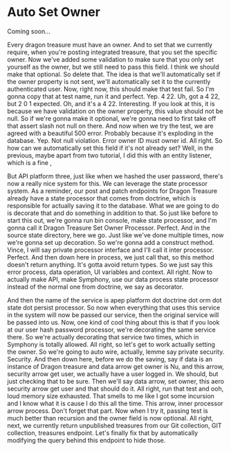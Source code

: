 # Auto Set Owner

Coming soon...

Every dragon treasure must have an owner. And to set that we currently require, when you're posting integrated treasure, that you set the specific owner. Now we've added some validation to make sure that you only set yourself as the owner, but we still need to pass this field. I think we should make that optional. So delete that. The idea is that we'll automatically set if the owner property is not sent, we'll automatically set it to the currently authenticated user. Now, right now, this should make that test fail. So I'm gonna copy that at test name, run it and perfect. Yep. 4 22. Uh, got a 4 22, but 2 0 1 expected. Oh, and it's a 4 22. Interesting. If you look at this, it is because we have validation on the owner property, this value should not be null. So if we're gonna make it optional, we're gonna need to first take off that assert slash not null on there. And now when we try the test, we are agreed with a beautiful 500 error. Probably because it's exploding in the database. Yep. Not null violation. Error owner ID must owner id. All right. So how can we automatically set this field if it's not already set? Well, in the previous, maybe apart from two tutorial, I did this with an entity listener, which is a fine <affirmative>,

But API platform three, just like when we hashed the user password, there's now a really nice system for this. We can leverage the state processor system. As a reminder, our post and patch endpoints for Dragon Treasure already have a state processor that comes from doctrine, which is responsible for actually saving it to the database. What we are going to do is decorate that and do something in addition to that. So just like before to start this out, we're gonna run bin console, make state processor, and I'm gonna call it Dragon Treasure Set Owner Processor. Perfect. And in the source state directory, here we go. Just like we've done multiple times, now we're gonna set up decoration. So we're gonna add a construct method. Vince, I will say private processor interface and I'll call it inter processor. Perfect. And then down here in process, we just call that, so this method doesn't return anything. It's gotta avoid return types. So we just say this error process, data operation, UI variables and context. All right. Now to actually make API, make Symphony, use our data process state processor instead of the normal one from doctrine, we say as decorator.

And then the name of the service is apep platform dot doctrine dot orm dot state dot persist processor. So now when everything that uses this service in the system will now be passed our service, then the original service will be passed into us. Now, one kind of cool thing about this is that if you look at our user hash password processor, we're decorating the same service there. So we're actually decorating that service two times, which in Symphony is totally allowed. All right, so let's get to work actually setting the owner. So we're going to auto wire, actually, lemme say private security. Security. And then down here, before we do the saving, say if data is an instance of Dragon treasure and data arrow get owner is Nu, and this arrow, security arrow get user, we actually have a user logged in. We should, but just checking that to be sure. Then we'll say data arrow, set owner, this aero security arrow get user and that should do it. All right, run that test and ooh, loud memory size exhausted. That smells to me like I got some incursion and I know what it is cause I do this all the time. This arrow, inner processor arrow process. Don't forget that part. Now when I try it, passing test is much better than recursion and the owner field is now optional. All right, next, we currently return unpublished treasures from our Git collection, GIT collection, treasures endpoint. Let's finally fix that by automatically modifying the query behind this endpoint to hide those.